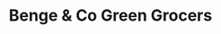 ---
title: "Benge & Co Green Grocers"
url: /nelson/benge-and-co-green-grocers/
shop: greengrocer
---
